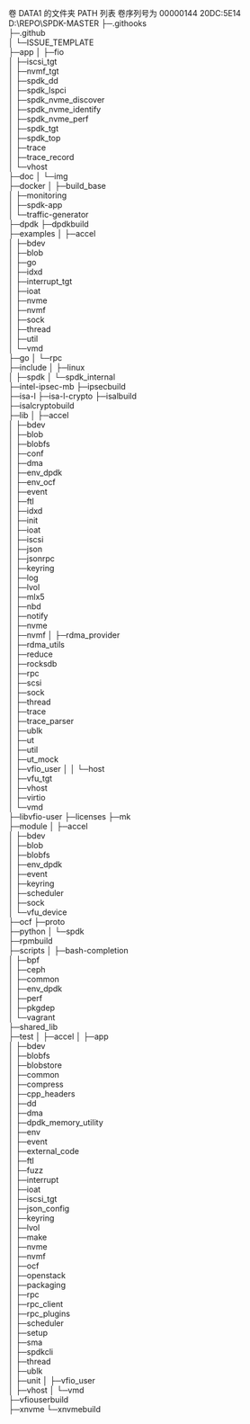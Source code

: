 卷 DATA1 的文件夹 PATH 列表
卷序列号为 00000144 20DC:5E14
D:\REPO\SPDK-MASTER
├─.githooks     
├─.github  
│  └─ISSUE_TEMPLATE        
├─app 
│  ├─fio    
│  ├─iscsi_tgt              
│  ├─nvmf_tgt              
│  ├─spdk_dd    
│  ├─spdk_lspci   
│  ├─spdk_nvme_discover     
│  ├─spdk_nvme_identify     
│  ├─spdk_nvme_perf    
│  ├─spdk_tgt     
│  ├─spdk_top     
│  ├─trace     
│  ├─trace_record     
│  └─vhost         
├─doc
│  └─img         
├─docker
│  ├─build_base      
│  ├─monitoring    
│  ├─spdk-app     
│  └─traffic-generator         
├─dpdk
├─dpdkbuild    
├─examples
│  ├─accel        
│  ├─bdev      
│  ├─blob       
│  ├─go        
│  ├─idxd       
│  ├─interrupt_tgt     
│  ├─ioat        
│  ├─nvme         
│  ├─nvmf        
│  ├─sock      
│  ├─thread       
│  ├─util    
│  └─vmd         
├─go
│  └─rpc       
├─include
│  ├─linux     
│  ├─spdk
│  └─spdk_internal         
├─intel-ipsec-mb
├─ipsecbuild     
├─isa-l
├─isa-l-crypto
├─isalbuild   
├─isalcryptobuild    
├─lib
│  ├─accel    
│  ├─bdev   
│  ├─blob      
│  ├─blobfs    
│  ├─conf     
│  ├─dma   
│  ├─env_dpdk     
│  ├─env_ocf    
│  ├─event   
│  ├─ftl     
│  ├─idxd     
│  ├─init    
│  ├─ioat     
│  ├─iscsi   
│  ├─json     
│  ├─jsonrpc    
│  ├─keyring    
│  ├─log    
│  ├─lvol    
│  ├─mlx5    
│  ├─nbd    
│  ├─notify    
│  ├─nvme    
│  ├─nvmf 
│  ├─rdma_provider    
│  ├─rdma_utils     
│  ├─reduce     
│  ├─rocksdb    
│  ├─rpc    
│  ├─scsi     
│  ├─sock   
│  ├─thread   
│  ├─trace     
│  ├─trace_parser     
│  ├─ublk    
│  ├─ut     
│  ├─util   
│  ├─ut_mock     
│  ├─vfio_user
│  │  └─host         
│  ├─vfu_tgt   
│  ├─vhost    
│  ├─virtio   
│  └─vmd      
├─libvfio-user
├─licenses 
├─mk     
├─module
│  ├─accel       
│  ├─bdev  
│  ├─blob   
│  ├─blobfs   
│  ├─env_dpdk   
│  ├─event        
│  ├─keyring      
│  ├─scheduler   
│  ├─sock   
│  └─vfu_device        
├─ocf
├─proto    
├─python
│  └─spdk          
├─rpmbuild   
├─scripts
│  ├─bash-completion     
│  ├─bpf    
│  ├─ceph   
│  ├─common  
│  ├─env_dpdk  
│  ├─perf     
│  ├─pkgdep     
│  └─vagrant      
├─shared_lib    
├─test 
│  ├─accel 
│  ├─app     
│  ├─bdev    
│  ├─blobfs    
│  ├─blobstore    
│  ├─common     
│  ├─compress  
│  ├─cpp_headers    
│  ├─dd    
│  ├─dma       
│  ├─dpdk_memory_utility     
│  ├─env      
│  ├─event       
│  ├─external_code     
│  ├─ftl          
│  ├─fuzz      
│  ├─interrupt   
│  ├─ioat    
│  ├─iscsi_tgt  
│  ├─json_config       
│  ├─keyring    
│  ├─lvol     
│  ├─make    
│  ├─nvme     
│  ├─nvmf    
│  ├─ocf       
│  ├─openstack    
│  ├─packaging   
│  ├─rpc    
│  ├─rpc_client    
│  ├─rpc_plugins    
│  ├─scheduler      
│  ├─setup    
│  ├─sma        
│  ├─spdkcli     
│  ├─thread      
│  ├─ublk    
│  ├─unit 
│  ├─vfio_user       
│  ├─vhost
│  └─vmd           
├─vfiouserbuild    
├─xnvme
└─xnvmebuild
        
